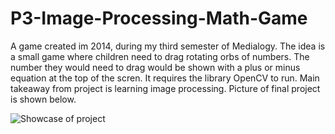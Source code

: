 # P3-Image-Processing-Math-Game
A game created im 2014, during my third semester of Medialogy. The idea is a small game where children need to drag rotating orbs of numbers. The number they would need to drag would be shown with a plus or minus equation at the top of the scren. It requires the library OpenCV to run. Main takeaway from project is learning image processing. Picture of final project is shown below.

![Showcase of project](https://github.com/TandersT/P3-Image-Processing-Math-Game/blob/master/showcase.png)
